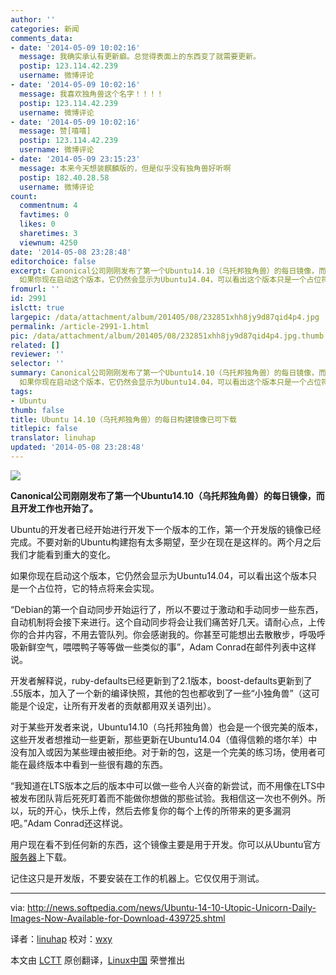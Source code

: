```yaml
---
author: ''
categories: 新闻
comments_data:
- date: '2014-05-09 10:02:16'
  message: 我确实承认有更新癖。总觉得表面上的东西变了就需要更新。
  postip: 123.114.42.239
  username: 微博评论
- date: '2014-05-09 10:02:16'
  message: 我喜欢独角兽这个名字！！！！
  postip: 123.114.42.239
  username: 微博评论
- date: '2014-05-09 10:02:16'
  message: 赞[嘻嘻]
  postip: 123.114.42.239
  username: 微博评论
- date: '2014-05-09 23:15:23'
  message: 本来今天想装麒麟版的，但是似乎没有独角兽好听啊
  postip: 182.40.28.58
  username: 微博评论
count:
  commentnum: 4
  favtimes: 0
  likes: 0
  sharetimes: 3
  viewnum: 4250
date: '2014-05-08 23:28:48'
editorchoice: false
excerpt: Canonical公司刚刚发布了第一个Ubuntu14.10（乌托邦独角兽）的每日镜像，而且开发工作也开始了。 Ubuntu的开发者已经开始进行开发下一个版本的工作，第一个开发版的镜像已经完成。不要对新的Ubuntu构建抱有太多期望，至少在现在是这样的。两个月之后我们才能看到重大的变化。
  如果你现在启动这个版本，它仍然会显示为Ubuntu14.04，可以看出这个版本只是一个占位符，它的特点将来会实现。 Debian的第一个自动同步开始运行了，所以不要过于激动和手动同步一些东西，自动机制将会接下来进行。这个自动同步将会让我们痛苦好几天。请耐心点，上
fromurl: ''
id: 2991
islctt: true
largepic: /data/attachment/album/201405/08/232851xhh8jy9d87qid4p4.jpg
permalink: /article-2991-1.html
pic: /data/attachment/album/201405/08/232851xhh8jy9d87qid4p4.jpg.thumb.jpg
related: []
reviewer: ''
selector: ''
summary: Canonical公司刚刚发布了第一个Ubuntu14.10（乌托邦独角兽）的每日镜像，而且开发工作也开始了。 Ubuntu的开发者已经开始进行开发下一个版本的工作，第一个开发版的镜像已经完成。不要对新的Ubuntu构建抱有太多期望，至少在现在是这样的。两个月之后我们才能看到重大的变化。
  如果你现在启动这个版本，它仍然会显示为Ubuntu14.04，可以看出这个版本只是一个占位符，它的特点将来会实现。 Debian的第一个自动同步开始运行了，所以不要过于激动和手动同步一些东西，自动机制将会接下来进行。这个自动同步将会让我们痛苦好几天。请耐心点，上
tags:
- Ubuntu
thumb: false
title: Ubuntu 14.10（乌托邦独角兽）的每日构建镜像已可下载
titlepic: false
translator: linuhap
updated: '2014-05-08 23:28:48'
---
```


![](/data/attachment/album/201405/08/232851xhh8jy9d87qid4p4.jpg)


**Canonical公司刚刚发布了第一个Ubuntu14.10（乌托邦独角兽）的每日镜像，而且开发工作也开始了。**


Ubuntu的开发者已经开始进行开发下一个版本的工作，第一个开发版的镜像已经完成。不要对新的Ubuntu构建抱有太多期望，至少在现在是这样的。两个月之后我们才能看到重大的变化。


如果你现在启动这个版本，它仍然会显示为Ubuntu14.04，可以看出这个版本只是一个占位符，它的特点将来会实现。


“Debian的第一个自动同步开始运行了，所以不要过于激动和手动同步一些东西，自动机制将会接下来进行。这个自动同步将会让我们痛苦好几天。请耐心点，上传你的合并内容，不用去管队列。你会感谢我的。你甚至可能想出去散散步，呼吸呼吸新鲜空气，喂喂鸭子等等做一些类似的事”，Adam Conrad在邮件列表中这样说。


开发者解释说，ruby-defaults已经更新到了2.1版本，boost-defaults更新到了 .55版本，加入了一个新的编译快照，其他的包也都收到了一些“小独角兽”（这可能是个设定，让所有开发者的贡献都用双关语列出）。


对于某些开发者来说，Ubuntu14.10（乌托邦独角兽）也会是一个很完美的版本，这些开发者想推动一些更新，那些更新在Ubuntu14.04（值得信赖的塔尔羊）中没有加入或因为某些理由被拒绝。对于新的包，这是一个完美的练习场，使用者可能在最终版本中看到一些很有趣的东西。


“我知道在LTS版本之后的版本中可以做一些令人兴奋的新尝试，而不用像在LTS中被发布团队背后死死盯着而不能做你想做的那些试验。我相信这一次也不例外。所以，玩的开心，快乐上传，然后去修复你的每个上传的所带来的更多漏洞吧。”Adam Conrad还这样说。


用户现在看不到任何新的东西，这个镜像主要是用于开发。你可以从Ubuntu官方[服务器](http://cdimage.ubuntu.com/daily-live/current/)上下载。


记住这只是开发版，不要安装在工作的机器上。它仅仅用于测试。




---


via: <http://news.softpedia.com/news/Ubuntu-14-10-Utopic-Unicorn-Daily-Images-Now-Available-for-Download-439725.shtml>


译者：[linuhap](https://github.com/linuhap) 校对：[wxy](https://github.com/wxy)


本文由 [LCTT](https://github.com/LCTT/TranslateProject) 原创翻译，[Linux中国](http://linux.cn/) 荣誉推出
